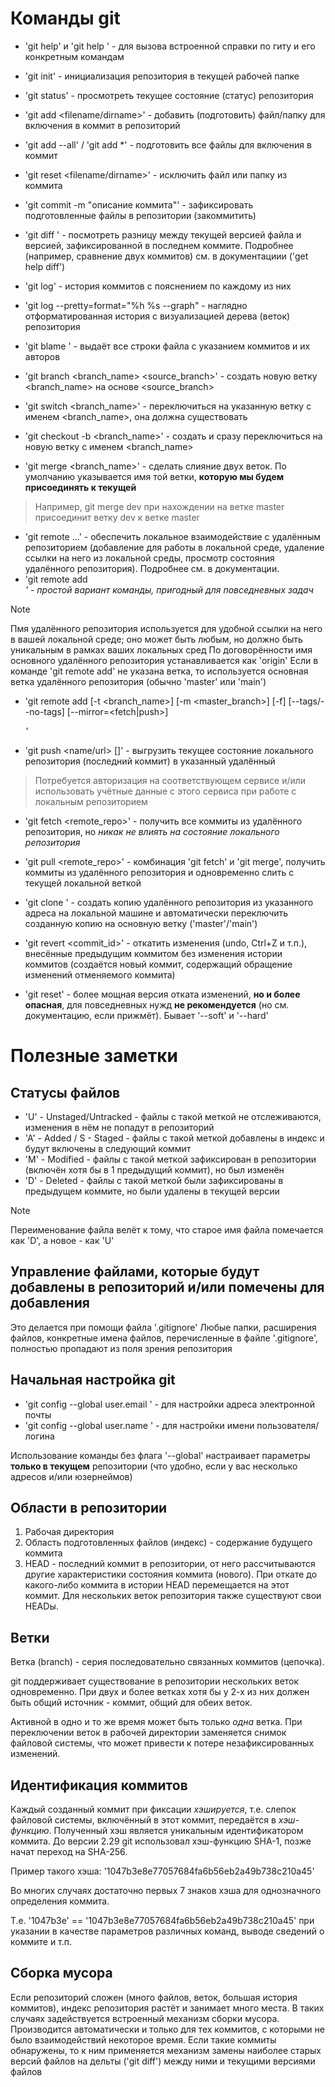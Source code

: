 # Команды git

- 'git help' и 'git help <command>'          - для вызова встроенной справки по гиту и его конкретным командам
- 'git init'                                 - инициализация репозитория в текущей рабочей папке
- 'git status'                               - просмотреть текущее состояние (статус) репозитория
- 'git add <filename/dirname>'               - добавить (подготовить) файл/папку для включения в коммит в репозиторий
- 'git add --all' / 'git add *'               - подготовить все файлы для включения в коммит
- 'git reset <filename/dirname>'             - исключить файл или папку из коммита
- 'git commit -m "описание коммита"'         - зафиксировать подготовленные файлы в репозитории (закоммитить)
- 'git diff <filename>'                      - посмотреть разницу между текущей версией файла и версией, зафиксированной в последнем коммите. Подробнее (например, сравнение двух коммитов) см. в документациии ('get help diff')
- 'git log'                                  - история коммитов с пояснением по каждому из них
- 'git log --pretty=format="%h %s --graph"   - наглядно отформатированная история с визуализацией дерева (веток) репозитория
- 'git blame <filename>'                     - выдаёт все строки файла с указанием коммитов и их авторов
- 'git branch <branch_name> <source_branch>' - создать новую ветку <branch_name> на основе <source_branch>
- 'git switch <branch_name>'                 - переключиться на указанную ветку с именем <branch_name>, она должна существовать
- 'git checkout -b <branch_name>'            - создать и сразу переключиться на новую ветку с именем <branch_name>

- 'git merge <branch_name>'                  - сделать слияние двух веток. По умолчанию указывается имя той ветки, **которую мы будем присоединять к текущей**
> Например, git merge dev при нахождении на ветке master присоединит ветку dev к ветке master

- 'git remote ...'                           - обеспечить локальное взаимодействие с удалённым репозиторием (добавление для работы в локальной среде, удаление ссылки на него из локальной среды, просмотр состояния удалённого репозитория). Подробнее см. в документации. 
- 'git remote add <name> <address>'          - простой вариант команды, пригодный для повседневных задач
> [!note]
> Пмя удалённого репозитория используется для удобной ссылки на него в вашей локальной среде; оно может быть любым, но должно быть уникальным в рамках ваших локальных сред
> По договорённости имя основного удалённого репозитория устанавливается как 'origin' 
> Если в команде 'git remote add' не указана ветка, то используется основная ветка удалённого репозитория (обычно 'master' или 'main')
- 'git remote add [-t <branch_name>] [-m <master_branch>] [-f] [--tags/--no-tags] [--mirror=<fetch|push>] <name> <address>'

- 'git push <name/url> [<branch>]'           - выгрузить текущее состояние локального репозитория (последний коммит) в указанный удалённый
> Потребуется авторизация на соответствующем сервисе и/или использовать учётные данные с этого сервиса при работе с локальным репозиторием
- 'git fetch <remote_repo>'                  - получить все коммиты из удалённого репозитория, но *никак не влиять на состояние локального репозитория*
- 'git pull <remote_repo>'                   - комбинация 'git fetch' и 'git merge', получить коммиты из удалённого репозитория и одновременно слить с текущей локальной веткой

- 'git clone <url>'                          - создать копию удалённого репозитория из указанного адреса на локальной машине и автоматически переключить созданную копию на основную ветку ('master'/'main')

- 'git revert <commit_id>'                   - откатить изменения (undo, Ctrl+Z и т.п.), внесённые предыдущим коммитом без изменения истории коммитов (создаётся новый коммит, содержащий обращение изменений отменяемого коммита)
- 'git reset'                                - более мощная версия отката изменений, **но и более опасная**, для повседневных нужд **не рекомендуется** (но см. документацию, если прижмёт). Бывает '--soft' и '--hard'


# Полезные заметки

## Статусы файлов

- 'U' - Unstaged/Untracked - файлы с такой меткой не отслеживаются, изменения в нём не попадут в репозиторий
- 'A' - Added / S - Staged - файлы с такой меткой добавлены в индекс и будут включены в следующий коммит
- 'M' - Modified           - файлы с такой меткой зафиксирован в репозитории (включён хотя бы в 1 предыдущий коммит), но был изменён
- 'D' - Deleted            - файлы с такой меткой были зафиксированы в предыдущем коммите, но были удалены в текущей версии

> [!note]
> Переименование файла велёт к тому, что старое имя файла помечается как 'D', а новое - как 'U'

## Управление файлами, которые будут добавлены в репозиторий и/или помечены для добавления 

Это делается при помощи файла '.gitignore'
Любые папки, расширения файлов, конкретные имена файлов, перечисленные в файле '.gitignore', полностью пропадают из поля зрения репозитория

## Начальная настройка git

- 'git config --global user.email <email>' - для настройки адреса электронной почты
- 'git config --global user.name <name>' - для настройки имени пользователя/логина

Использование команды без флага '--global' настраивает параметры **только в текущем** репозитории (что удобно, если у вас несколько адресов и/или юзернеймов)

## Области в репозитории

1. Рабочая директория
2. Область подготовленных файлов (индекс) - содержание будущего коммита
3. HEAD - последний коммит в репозитории, от него рассчитываются другие характеристики состояния коммита (нового). При откате до какого-либо коммита в истории HEAD перемещается на этот коммит. Для нескольких веток репозитория также существуют свои HEADы.

## Ветки

Ветка (branch) - серия последовательно связанных коммитов (цепочка).

git поддерживает существование в репозитории нескольких веток одновременно. При двух и более ветках хотя бы у 2-х из них должен быть общий источник - коммит, общий для обеих веток.

Активной в одно и то же время может быть только *одна* ветка. При переключении веток в рабочей директории заменяется снимок файловой системы, что может привести к потере незафиксированных изменений.

## Идентификация коммитов

Каждый созданный коммит при фиксации *хэшируется*, т.е. слепок файловой системы, включённый в этот коммит, передаётся в *хэш-функцию*. Полученный хэш является уникальным идентификатором коммита.
До версии 2.29 git использовал хэш-функцию SHA-1, позже начат переход на SHA-256.

Пример такого хэша: '1047b3e8e77057684fa6b56eb2a49b738c210a45'

Во многих случаях достаточно первых 7 знаков хэша для однозначного определения коммита.

Т.е. '1047b3e' == '1047b3e8e77057684fa6b56eb2a49b738c210a45' при указании в качестве параметров различных команд, выводе сведений о коммите и т.п.

## Сборка мусора

Если репозиторий сложен (много файлов, веток, большая история коммитов), индекс репозитория растёт и занимает много места. В таких случаях задействуется встроенный механизм сборки мусора.
Производится автоматически и только для тех коммитов, с которыми не было взаимодействий некоторое время.
Если такие коммиты обнаружены, то к ним применяется механизм замены наиболее старых версий файлов на дельты ('git diff') между ними и текущими версиями файлов
